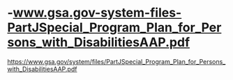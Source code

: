 # -www.gsa.gov-system-files-PartJSpecial_Program_Plan_for_Persons_with_DisabilitiesAAP.pdf
https://www.gsa.gov/system/files/PartJSpecial_Program_Plan_for_Persons_with_DisabilitiesAAP.pdf
